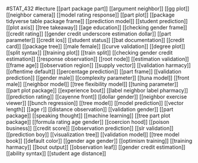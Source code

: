 #STAT_432
#lecture
[[part package part]]
[[argument neighbor]]
[[gg plot]]
[[neighbor camera]]
[[model rating response]]
[[part plot]]
[[package tidyverse table package frame]]
[[prediction model]]
[[student prediction]]
[[plot axis]]
[[tree takeaway]]
[[age education]]
[[checking gender frame]]
[[credit rating]]
[[gender credit underscore estimation dollar]]
[[part parameter]]
[[credit ios]]
[[student status]]
[[bat documentation]]
[[credit card]]
[[package tree]]
[[male female]]
[[curve validation]]
[[degree plot]]
[[split syntax]]
[[training plot]]
[[train split]]
[[checking gender credit estimation]]
[[response observation]]
[[root node]]
[[estimation validation]]
[[frame age]]
[[observation region]]
[[supply vector]]
[[validation harmacy]]
[[oftentime default]]
[[percentage prediction]]
[[part frame]]
[[validation prediction]]
[[gender male]]
[[complexity parameter]]
[[tuna model]]
[[front male]]
[[neighbor model]]
[[tree flexibility model]]
[[tuning parameter]]
[[part plot package]]
[[experience bout]]
[[label neighbor label pharmacy]]
[[prediction rating]]
[[cayenne front]]
[[dollar gender]]
[[neighbor exercise viewer]]
[[bunch regression]]
[[tree model]]
[[model prediction]]
[[vector length]]
[[age r]]
[[distance observation]]
[[validation gender]]
[[part package]]
[[speaking thought]]
[[machine learning]]
[[tree part plot package]]
[[formula rating age gender]]
[[coercion hood]]
[[poison business]]
[[credit score]]
[[observation prediction]]
[[slr validation]]
[[prediction boy]]
[[visualization tree]]
[[validation model]]
[[tree model book]]
[[default color]]
[[gender age gender]]
[[optimism training]]
[[training harmacy]]
[[bout output]]
[[observation leaf]]
[[gender credit estimation]]
[[ability syntax]]
[[student age distance]]
